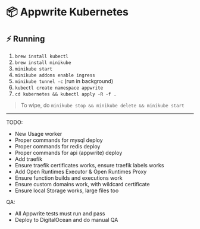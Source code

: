 # 📦 Appwrite Kubernetes

## ⚡ Running

1. `brew install kubectl`
2. `brew install minikube`
3. `minikube start`
4. `minikube addons enable ingress`
5. `minikube tunnel -c` (run in background)
6. `kubectl create namespace appwrite`
7. `cd kubernetes && kubectl apply -R -f .`

> To wipe, do `minikube stop && minikube delete && minikube start`

---

TODO:

- New Usage worker
- Proper commands for mysql deploy
- Proper commands for redis deploy
- Proper commands for api (appwrite) deploy
- Add traefik
- Ensure traefik certificates works, ensure traefik labels works
- Add Open Runtimes Executor & Open Runtimes Proxy
- Ensure function builds and executions work
- Ensure custom domains work, with wildcard certificate
- Ensure local Storage works, large files too

QA:

- All Appwrite tests must run and pass
- Deploy to DigitalOcean and do manual QA